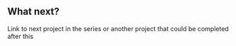 ## What next?

Link to next project in the series or another project that could be completed after this


